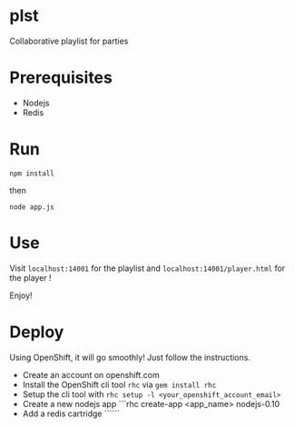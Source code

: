 plst
====

Collaborative playlist for parties

Prerequisites 
==
* Nodejs 
* Redis

Run
==

```
npm install
```

then

```
node app.js
```

Use
==

Visit ```localhost:14001``` for the playlist and ```localhost:14001/player.html``` for the player !

Enjoy!


Deploy
==

Using OpenShift, it will go  smoothly! Just follow the instructions.

- Create an account on openshift.com
- Install the OpenShift cli tool ```rhc``` via ```gem install rhc```
- Setup the cli tool with ```rhc setup -l <your_openshift_account_email>```
- Create a new nodejs app ```rhc create-app <app_name> nodejs-0.10
- Add a redis cartridge ``````